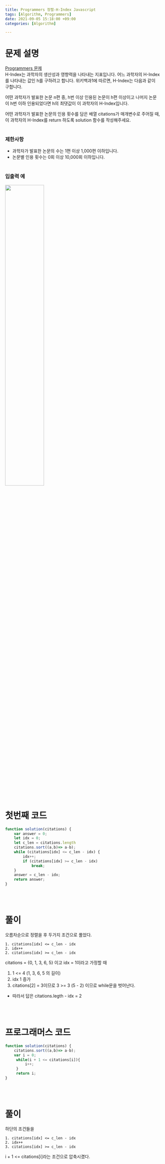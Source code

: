 ```yaml
---
title: Programmers 정렬-H-Index Javascript
tags: [Algorithm, Programmers]
date: 2021-09-05 15:18:00 +09:00
categories: [Algorithm]

---
```


# 문제 설명
[Programmers 문제](https://programmers.co.kr/learn/courses/30/lessons/42747)  
H-Index는 과학자의 생산성과 영향력을 나타내는 지표입니다. 어느 과학자의 H-Index를 나타내는 값인 h를 구하려고 합니다. 위키백과1에 따르면, H-Index는 다음과 같이 구합니다.

어떤 과학자가 발표한 논문 n편 중, h번 이상 인용된 논문이 h편 이상이고 나머지 논문이 h번 이하 인용되었다면 h의 최댓값이 이 과학자의 H-Index입니다.

어떤 과학자가 발표한 논문의 인용 횟수를 담은 배열 citations가 매개변수로 주어질 때, 이 과학자의 H-Index를 return 하도록 solution 함수를 작성해주세요.
<br><br>
### 제한사항
- 과학자가 발표한 논문의 수는 1편 이상 1,000편 이하입니다.  
- 논문별 인용 횟수는 0회 이상 10,000회 이하입니다.
<br><br>
### 입출력 예
<img src="https://user-images.githubusercontent.com/34102064/132449164-22e11897-e6c2-4885-a8c8-c5184b33b6d1.png" width="50%" height="50%">  
<br><br><br>

# 첫번째 코드
```js
function solution(citations) {
    var answer = 0;
	let idx = 0;
    let c_len = citations.length
    citations.sort((a,b)=> a-b);
    while (citations[idx] <= c_len - idx) {
        idx++;
        if (citations[idx] >= c_len - idx)
            break;
    }
    answer = c_len - idx;
    return answer;
}
```  
<br><br>
# 풀이
오름차순으로 정렬을 후 두가지 조건으로 풀었다.
```
1. citations[idx] <= c_len - idx
2. idx++
2. citations[idx] >= c_len - idx
```
citations = {0, 1, 3, 6, 5} 이고 idx = 1이라고 가정할 때 
1. 1 <= 4  (1, 3, 6, 5 의 길이)  
2. idx 1 증가
3. citations[2] = 3이므로 3 >= 3 (5 - 2) 이므로 while문을 벗어난다.  
-  따라서 답은 citations.legth - idx = 2

<br><br>  
# 프로그래머스 코드
```js
function solution(citations) {
    citations.sort((a,b)=> a-b);
    var i = 0;
     while(i + 1 <= citations[i]){
         i++;
     }
     return i;
}
```  
<br><br>
# 풀이
하단의 조건들을 
```
1. citations[idx] <= c_len - idx
2. idx++
3. citations[idx] >= c_len - idx  
```
i + 1 <= citations[i]라는 조건으로 압축시켰다.

